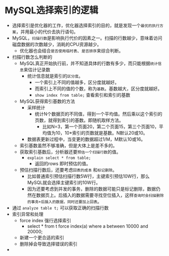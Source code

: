 # MySQL选择索引的逻辑

- 选择索引是优化器的工作，优化器选择索引的目的，就是发现一个`最优的执行方案`，并用最小的代价去执行语句。
- MySQL，`扫描行数`是影响执行代价的因素之一。扫描的行数越少，意味着访问磁盘数据的次数越少，消耗的CPU资源越少。
    - 优化器也会结合`是否使用临时表`、`是否排序`来综合判断。
- 扫描行数怎么判断的
    - MySQL真正开始执行前，并不知道具体的行数有多少，而只能根据`统计信息`来估计记录数
        - 统计信息就是索引的`区分度`。
            - 一个索引上不同的值越多，区分度就越好。
            - 而索引上不同的值的个数，称为`基数`。基数越大，区分度就越好。
            - `show index from table;`   查看索引和索引的基数
    - MySQL获得索引基数的方法
        - 采样统计
            - 统计N个数据页的不同值，得到一个平均值。然后乘以这个索引的页数，就得到索引的基数。即随机取样方法。
                - 比如N=3，第一个页面20，第二个页面15，第三个页面10，平均值为10，10*索引的页数就是基数。N默认20或10。
        - 数据表更新过程中，当变更的数据超过1/M，M默认10或16。
    - 索引基数虽然不够准确，但是大体上是差不多的。
    - 获取索引基数后，分析器还要`预估一个扫描行数`的值。
        - `explain select * from table;`
            - 返回的rows 即时预估的值。
    - 预估扫描行数后，还要考虑`回表的成本` 和`标记删除`。
        - 比如普通索引预估扫描行数5W行，主键索引预估10W行，那么MySQL就会选择主键索引的10W行。
        - 因为还要考虑到并发的事务，删除的数据可能只是标记删除，数据仍然在数据页上。后插入的数据需要寻找空位插入，这样`查询时会扫描删除的事务+后插入的数据，同时还要加上回表`。
- 通过 `analyze table t;` 可以获取正确的扫描行数
- 索引异常和处理
    - force index 强行选择索引
        - select * from t force index(a) where a between 10000 and 20000;
    - 新建一个更合适的索引
    - 删除掉会导致选择错误的索引
-